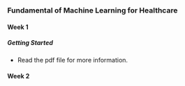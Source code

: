 ### Fundamental of Machine Learning for Healthcare

#### Week 1

##### Getting Started

- Read the pdf file for more information.

#### Week 2